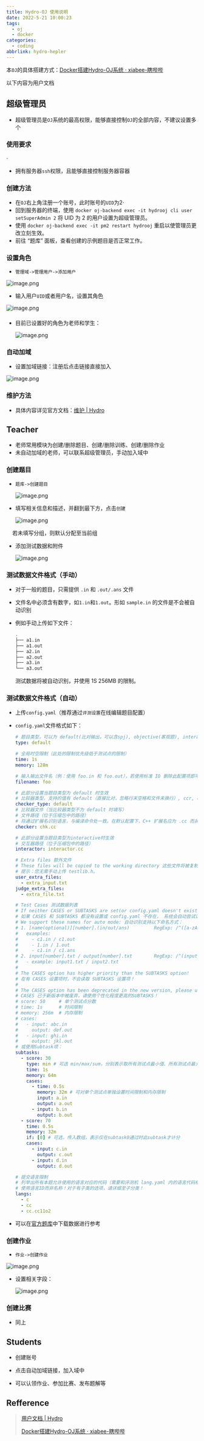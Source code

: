 ```yaml
---
title: Hydro-OJ 使用说明
date: 2022-5-21 10:00:23
tags:
  - oj
  - docker
categories:
  - coding
abbrlink: hydro-hepler
---
```


本`OJ`的具体搭建方式：[Docker搭建Hydro-OJ系统 · xiabee-瞎哔哔](https://blog.xiabee.cn/posts/hydro-docker/)

以下内容为用户文档

## 超级管理员

* 超级管理员是`OJ`系统的最高权限，能够直接控制`OJ`的全部内容，不建议设置多个

### 使用要求
·
* 拥有服务器`ssh`权限，且能够直接控制服务器容器

### 创建方法

- 在`OJ`右上角注册一个账号，此时账号的`UID`为2·
- 回到服务器的终端，使用 `docker oj-backend exec -it hydrooj cli user setSuperAdmin 2` 将 UID 为 2 的用户设置为超级管理员。
- 使用 `docker oj-backend exec -it pm2 restart hydrooj` 重启以使管理员更改立刻生效。
- 前往 “题库” 面板，查看创建的示例题目是否正常工作。

### 设置角色

* `管理域->管理用户->添加用户`

![image.png](https://s3.xiabee.cn/pic/weibo-backup/0084b03xly1h2fzplb344j319x0o4n6r.jpg)

* 输入用户`UID`或者用户名，设置其角色

![image.png](https://s3.xiabee.cn/pic/weibo-backup/0084b03xly1h2fzqs7hakj30ht09w3z7.jpg)

#### 

* 目前已设置好的角色为老师和学生：
  
  ![image.png](https://s3.xiabee.cn/pic/weibo-backup/0084b03xly1h2fzrz7smtj30h009d3za.jpg)

### 自动加域

* 设置加域链接：注册后点击链接直接加入

![image.png](https://s3.xiabee.cn/pic/weibo-backup/0084b03xly1h2g0rvv90kj318w0nwn5m.jpg)

### 维护方法

* 具体内容详见官方文档：[维护 | Hydro](https://hydro.js.org/docs/system/maintain/)

## Teacher

* 老师常用模块为创建/删除题目、创建/删除训练、创建/删除作业
* 未自动加域的老师，可以联系超级管理员，手动加入域中

### 创建题目

* `题库->创建题目`
  
  ![image.png](https://s3.xiabee.cn/pic/weibo-backup/0084b03xly1h2fzza7irtj318p0dkq7u.jpg)

* 填写相关信息和描述，并翻到最下方，点击`创建`
  
  ![image.png](https://s3.xiabee.cn/pic/weibo-backup/0084b03xly1h2g02cjb3aj30ue0f3q8k.jpg)

    若未填写分组，则默认分配至当前组

* 添加测试数据和附件
  
  ![image.png](https://s3.xiabee.cn/pic/weibo-backup/0084b03xly1h2g045qiwjj30vh0kgdjq.jpg)

### 测试数据文件格式（手动）

* 对于一般的题目，只需提供 `.in` 和 `.out/.ans` 文件

* 文件名中必须含有数字，如`1.in`和`1.out`。形如 `sample.in` 的文件是不会被自动识别

* 例如手动上传如下文件：
  
  ```bash
  .
  ├── a1.in
  ├── a1.out
  ├── a2.in
  ├── a2.out
  ├── a3.in
  └── a3.out
  ```
  
  测试数据将被自动识别，并使用 1S 256MB 的限制。

### 测试数据文件格式（自动）

* 上传`config.yaml`（推荐通过`评测设置`在线编辑题目配置）

* `config.yaml`文件格式如下：
  
  ```yaml
  # 题目类型，可以为 default(比对输出，可以含spj), objective(客观题), interactive(交互题)
  type: default
  
  # 全局时空限制（此处的限制优先级低于测试点的限制）
  time: 1s
  memory: 128m
  
  # 输入输出文件名（例：使用 foo.in 和 foo.out），若使用标准 IO 删除此配置项即可
  filename: foo
  
  # 此部分设置当题目类型为 default 时生效
  # 比较器类型，支持的值有 default（直接比对，忽略行末空格和文件末换行）, ccr, cena, hustoj, lemon, qduoj, syzoj, testlib(比较常用)
  checker_type: default
  # 比较器文件（当比较器类型不为 default 时填写）
  # 文件路径（位于压缩包中的路径）
  # 将通过扩展名识别语言，与编译命令处一致。在默认配置下，C++ 扩展名应为 .cc 而非 .cpp
  checker: chk.cc
  
  # 此部分设置当题目类型为interactive时生效
  # 交互器路径（位于压缩包中的路径）
  interactor: interactor.cc
  
  # Extra files 额外文件
  # These files will be copied to the working directory 这些文件将被复制到工作目录。
  # 提示：您无需手动上传 testlib.h。
  user_extra_files:
    - extra_input.txt
  judge_extra_files:
    - extra_file.txt
  
  # Test Cases 测试数据列表
  # If neither CASES or SUBTASKS are set(or config.yaml doesn't exist), judge will try to locate them automaticly.
  # 如果 CASES 和 SUBTASKS 都没有设置或 config.yaml 不存在， 系统会自动尝试识别数据点。
  # We support these names for auto mode: 自动识别支持以下命名方式：
  # 1. [name(optional)][number].(in/out/ans)         RegExp: /^([a-zA-Z]*)([0-9]+).in$/
  #   examples: 
  #     - c1.in / c1.out
  #     - 1.in / 1.out
  #     - c1.in / c1.ans
  # 2. input[number].txt / output[number].txt        RegExp: /^(input)([0-9]+).txt$/
  #   - example: input1.txt / input2.txt
  #
  # The CASES option has higher priority than the SUBTASKS option!
  # 在有 CASES 设置项时，不会读取 SUBTASKS 设置项！
  #
  # The CASES option has been deprecated in the new version, please use the more personalized SUBTASKS!
  # CASES 已于新版本中被废弃，请使用个性化程度更高的SUBTASKS！
  # score: 50     # 单个测试点分数
  # time: 1s      # 时间限制
  # memory: 256m  # 内存限制
  # cases:
  #   - input: abc.in
  #     output: def.out
  #   - input: ghi.in
  #     output: jkl.out
  # 或使用Subtask项：
  subtasks:
    - score: 30
      type: min # 可选 min/max/sum，分别表示取所有测试点最小值、所有测试点最大值、所有测试点之和
      time: 1s
      memory: 64m
      cases:
        - time: 0.5s
          memory: 32m # 可对单个测试点单独设置时间限制和内存限制
          input: a.in
          output: a.out
        - input: b.in
          output: b.out
    - score: 70
      time: 0.5s
      memory: 32m
      if: [0] # 可选，传入数组，表示仅在subtask0通过时此subtask才计分
      cases:
        - input: c.in
          output: c.out
        - input: d.in
          output: d.out
  
  # 提交语言限制
  # 列举出所有本题允许使用的语言对应的代码（需要和评测机 lang.yaml 内的语言代码相同）
  # 使用语言ID而非名称！对于有子类的选项，请详细至子分类！
  langs:
    - c
    - cc
    - cc.cc11o2
  ```

* 可以在[官方题库](https://hydro.ac/d/system_test/p)中下载数据进行参考

### 创建作业

* `作业->创建作业`

![image.png](https://s3.xiabee.cn/pic/weibo-backup/0084b03xly1h2g0fi36mtj316q0oqagl.jpg)

* 设置相关字段：
  
  ![image.png](https://s3.xiabee.cn/pic/weibo-backup/0084b03xly1h2g0gkxy87j30pd0mxq6u.jpg)

### 创建比赛

* 同上

## Students

* 创建账号

* 点击自动加域链接，加入域中

* 可以认领作业、参加比赛、发布题解等

## Refference

> [用户文档 | Hydro](https://hydro.js.org/docs/user/)
> 
> [Docker搭建Hydro-OJ系统 · xiabee-瞎哔哔](https://blog.xiabee.cn/posts/hydro-docker/)
